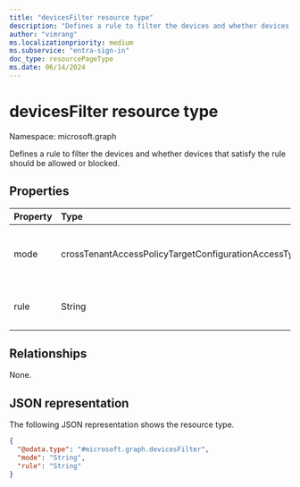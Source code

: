 ```yaml
---
title: "devicesFilter resource type"
description: "Defines a rule to filter the devices and whether devices that satisfy the rule should be allowed or blocked."
author: "vimrang"
ms.localizationpriority: medium
ms.subservice: "entra-sign-in"
doc_type: resourcePageType
ms.date: 06/14/2024
---
```


# devicesFilter resource type

Namespace: microsoft.graph

Defines a rule to filter the devices and whether devices that satisfy the rule should be allowed or blocked.

## Properties

|Property|Type|Description|
|:---|:---|:---|
|mode|crossTenantAccessPolicyTargetConfigurationAccessType|Determines whether devices that satisfy the rule should be allowed or blocked. The possible values are: `allowed`, `blocked`, `unknownFutureValue`.|
|rule|String|Defines the rule to filter the devices. For example, `device.deviceAttribute2 -eq 'PrivilegedAccessWorkstation'`.|

## Relationships

None.

## JSON representation

The following JSON representation shows the resource type.

<!-- {
  "blockType": "resource",
  "@odata.type": "microsoft.graph.devicesFilter"
}
-->
``` json
{
  "@odata.type": "#microsoft.graph.devicesFilter",
  "mode": "String",
  "rule": "String"
}
```
